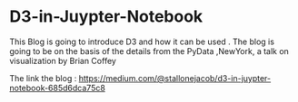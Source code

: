 # D3-in-Juypter-Notebook


This Blog is going to introduce D3 and how it can be used . The blog is going to be on the basis of the details from the PyData ,NewYork, a talk on visualization by Brian Coffey

The link the blog : https://medium.com/@stallonejacob/d3-in-juypter-notebook-685d6dca75c8
